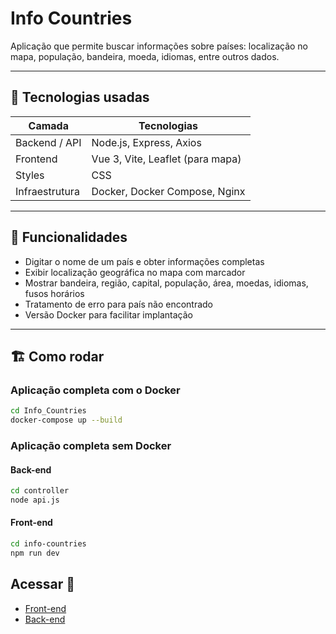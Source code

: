 # Info Countries

Aplicação que permite buscar informações sobre países: localização no mapa, população, bandeira, moeda, idiomas, entre outros dados.

---

## 🧰 Tecnologias usadas

| Camada | Tecnologias |
|---|---|
| Backend / API | Node.js, Express, Axios |
| Frontend | Vue 3, Vite, Leaflet (para mapa) |
| Styles | CSS |
| Infraestrutura | Docker, Docker Compose, Nginx |

---

## 🚀 Funcionalidades

- Digitar o nome de um país e obter informações completas  
- Exibir localização geográfica no mapa com marcador  
- Mostrar bandeira, região, capital, população, área, moedas, idiomas, fusos horários  
- Tratamento de erro para país não encontrado  
- Versão Docker para facilitar implantação

---

## 🏗️ Como rodar 

### Aplicação completa com o Docker

```bash
cd Info_Countries
docker-compose up --build
```

### Aplicação completa sem Docker

#### Back-end

```bash
cd controller
node api.js
```

#### Front-end

```bash
cd info-countries
npm run dev
```

## Acessar  🚀

- [Front-end](http://localhost:5173)
- [Back-end](http://localhost:3000/country/país)
